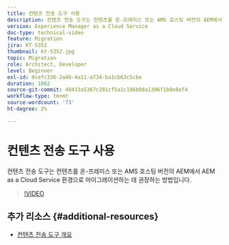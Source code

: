 ```yaml
---
title: 컨텐츠 전송 도구 사용
description: 컨텐츠 전송 도구는 컨텐츠를 온-프레미스 또는 AMS 호스팅 버전의 AEM에서 AEM as a Cloud Service 환경으로 마이그레이션하는 데 권장하는 방법입니다.
version: Experience Manager as a Cloud Service
doc-type: technical-video
feature: Migration
jira: KT-5352
thumbnail: kt-5352.jpg
topic: Migration
role: Architect, Developer
level: Beginner
exl-id: 0cefc336-2a46-4a11-a734-ba1cb63c5cbe
duration: 1062
source-git-commit: 48433a5367c281cf5a1c106b08a1306f1b0e8ef4
workflow-type: tm+mt
source-wordcount: '73'
ht-degree: 2%

---
```


# 컨텐츠 전송 도구 사용

컨텐츠 전송 도구는 컨텐츠를 온-프레미스 또는 AMS 호스팅 버전의 AEM에서 AEM as a Cloud Service 환경으로 마이그레이션하는 데 권장하는 방법입니다.

>[!VIDEO](https://video.tv.adobe.com/v/327072?quality=12&learn=on&captions=kor)

## 추가 리소스 {#additional-resources}

* [컨텐츠 전송 도구 개요](https://experienceleague.adobe.com/docs/experience-manager-cloud-service/moving/cloud-migration/content-transfer-tool/overview-content-transfer-tool.html?lang=ko)
